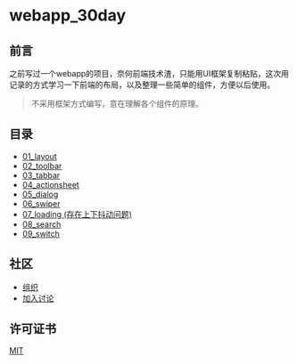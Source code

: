 # webapp_30day  

## 前言  
  
之前写过一个webapp的项目，奈何前端技术渣，只能用UI框架复制粘贴，这次用记录的方式学习一下前端的布局，以及整理一些简单的组件，方便以后使用。  

> 不采用框架方式编写，意在理解各个组件的原理。

  
## 目录  

- [01_layout](./01_layout/LAYOUT.md)  
- [02_toolbar](./02_toolbar/TOOLBAR.md)  
- [03_tabbar](./03_tabbar/TABBAR.md)  
- [04_actionsheet](./04_actionsheet/ACTIONSHEET.md)  
- [05_dialog](./05_dialog/dialog.html)  
- [06_swiper](./06_swiper/SWIPER.md)  
- [07_loading (存在上下抖动问题)](./07_loading/loading.html)  
- [08_search](./08_search/search.html)  
- [09_switch](./09_switch/SWITCH.md)  

## 社区

- [组织](https://github.com/lanb-code)  
- [加入讨论](https://github.com/colodoo/webapp_30day/issues)  


## 许可证书  

[MIT](https://github.com/colodoo/webapp_30day/blob/master/LICENSE)
